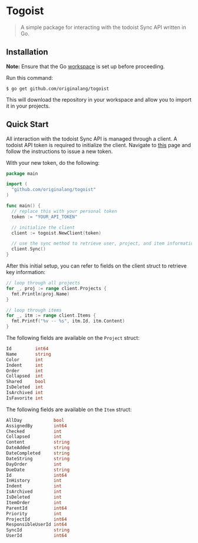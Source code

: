 # Togoist

> A simple package for interacting with the todoist Sync API written in Go.

## Installation

**Note:** Ensure that the Go [workspace](https://golang.org/doc/code.html#Workspaces) is set up before proceeding.

Run this command:

```
$ go get github.com/originalang/togoist
```
This will download the repository in your workspace and allow you to import it in your projects.

## Quick Start

All interaction with the todoist Sync API is managed through a client. A todoist API token is required to initialize the client. Navigate to [this](https://todoist.com/prefs/integrations) page and follow the instructions to issue a new token. 

With your new token, do the following:

```go
package main

import (
  "github.com/originalang/togoist"
)

func main() {
  // replace this with your personal token
  token := "YOUR_API_TOKEN"

  // initialize the client
  client := togoist.NewClient(token)

  // use the sync method to retrieve user, project, and item information
  client.Sync()
}
```

After this initial setup, you can refer to fields on the client struct to retrieve key information:

```go
// loop through all projects
for _, proj := range client.Projects {
  fmt.Println(proj.Name)
}

// loop through items
for _, itm := range client.Items {
  fmt.Printf("%v -- %s", itm.Id, itm.Content)
}
```

The following fields are available on the ```Project``` struct:

```go
Id         int64
Name       string
Color      int
Indent     int
Order      int
Collapsed  int
Shared     bool
IsDeleted  int
IsArchived int
IsFavorite int
```

The following fields are available on the ```Item``` struct:

```go
AllDay            bool
AssignedBy        int64
Checked           int
Collapsed         int
Content           string
DateAdded         string
DateCompleted     string
DateString        string
DayOrder          int
DueDate           string
Id                int64
InHistory         int
Indent            int
IsArchived        int
IsDeleted         int
ItemOrder         int
ParentId          int64
Priority          int
ProjectId         int64
ResponsibleUserId int64
SyncId            string
UserId            int64
```